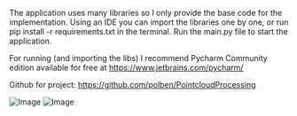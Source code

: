 The application uses many libraries so I only provide the base code for the implementation.
Using an IDE you can import the libraries one by one, or run pip install -r requirements.txt in the terminal.
Run the main.py file to start the application. 

For running (and importing the libs) I recommend Pycharm Community edition available for free at https://www.jetbrains.com/pycharm/

Github for project: https://github.com/polben/PointcloudProcessing

![Image](https://github.com/user-attachments/assets/559d5818-c460-434d-8306-430647b50aa3)
![Image](https://github.com/user-attachments/assets/be8b82d6-0073-4624-bb83-aab1bed26071)
